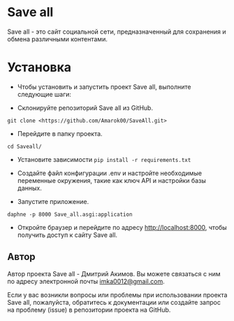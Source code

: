 # Save all

Save all - это сайт социальной сети, предназначенный для сохранения и обмена различными контентами.

# Установка

* Чтобы установить и запустить проект Save all, выполните следующие шаги:

* Склонируйте репозиторий Save all из GitHub.

`git clone <https://github.com/Amarok00/SaveAll.git>`

* Перейдите в папку проекта.

`cd Saveall/`

* Установите зависимости
`pip install -r requirements.txt`

* Создайте файл конфигурации .env и настройте необходимые переменные окружения, такие как ключ API и настройки базы данных.

* Запустите приложение.

`daphne -p 8000 Save_all.asgi:application`

* Откройте браузер и перейдите по адресу <http://localhost:8000>, чтобы получить доступ к сайту Save all.

## Автор

Автор проекта Save all - Дмитрий Акимов. Вы можете связаться с ним по адресу электронной почты <imka0012@gmail.com>.

Если у вас возникли вопросы или проблемы при использовании проекта Save all, пожалуйста, обратитесь к документации или создайте запрос на проблему (issue) в репозитории проекта на GitHub.
